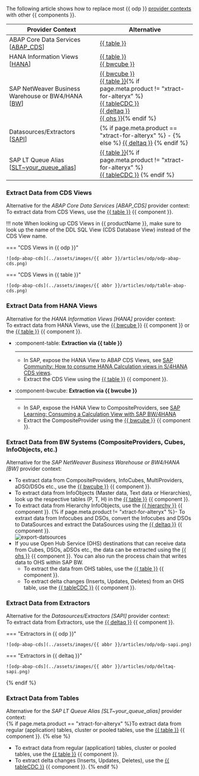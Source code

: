 

The following article shows how to replace most {{ odp }} [provider contexts](../documentation/odp/provider-context.md) with other {{ components }}.

| Provider Context | Alternative | 
|-------------|-------------|
| ABAP Core Data Services [[ABAP_CDS](../documentation/odp/provider-context.md/#abap-cds-views)] | [{{ table }}](../documentation/table/index.md) | 
| HANA Information Views [[HANA](../documentation/odp/provider-context.md/#hana-views)] | [{{ table }}](../documentation/table/index.md)<br> [{{ bwcube }}](../documentation/bwcube/index.md) |
| SAP NetWeaver Business Warehouse or BW4/HANA [[BW](../documentation/odp/provider-context.md/#bw-infoproviders)] | [{{ bwcube }}](../documentation/bwcube/index.md)<br> [{{ table }}](../documentation/table/index.md){% if page.meta.product != "xtract-for-alteryx" %} <br> [{{ tableCDC }}](../documentation/table-cdc/index.md) <br> [{{ deltaq }}](../documentation/deltaq/index.md)<br> [{{ ohs }}](../documentation/ohs/index.md){% endif %} | 
| Datasources/Extractors [[SAPI](../documentation/odp/provider-context.md/#extractors)] |  {% if page.meta.product == "xtract-for-alteryx" %} - {% else %} [{{ deltaq }}](../documentation/deltaq/index.md) {% endif %} | 
| SAP LT Queue Alias [[SLT~your_queue_alias](../documentation/odp/provider-context.md/#slt-server)] | [{{ table }}](../documentation/table/index.md){% if page.meta.product != "xtract-for-alteryx" %} <br> [{{ tableCDC }}](../documentation/table-cdc/index.md) {% endif %} | 

 
### Extract Data from CDS Views

Alternative for the *ABAP Core Data Services [ABAP_CDS]* provider context:<br>
To extract data from CDS Views, use the [{{ table }}](../documentation/table/index.md) {{ component }}.

!!! note
	When looking up CDS Views in {{ productName }}, make sure to look up the name of the DDL SQL View (CDS Database View) instead of the CDS View name.

=== "CDS Views in {{ odp }}"

	![odp-abap-cds](../assets/images/{{ abbr }}/articles/odp/odp-abap-cds.png)
		
=== "CDS Views in {{ table }}"

	![odp-abap-cds](../assets/images/{{ abbr }}/articles/odp/table-abap-cds.png)


### Extract Data from HANA Views

Alternative for the *HANA Information Views [HANA]* provider context:<br>
To extract data from HANA Views, use the [{{ bwcube }}](../documentation/bwcube/index.md) {{ component }} or the [{{ table }}](../documentation/table/index.md) {{ component }}.<br>

<div class="grid cards" markdown>


-   :component-table: __Extraction via {{ table }}__

    ---

    - In SAP, expose the HANA View to ABAP CDS Views, see [SAP Community: How to consume HANA Calculation views in S/4HANA CDS views](https://community.sap.com/t5/technology-blogs-by-members/how-to-consume-hana-calculation-views-in-s-4hana-cds-views/ba-p/13476798).
	- Extract the CDS View using the [{{ table }}](../documentation/table/index.md) {{ component }}.

-   :component-bwcube: __Extraction via {{ bwcube }}__

    ---

    - In SAP, expose the HANA View to CompositeProviders, see [SAP Learning: Consuming a Calculation View with SAP BW/4HANA](https://learning.sap.com/learning-journeys/upgrading-your-sap-bw-skills-to-sap-bw-4hana/consuming-a-calculation-view-with-sap-bw-4hana_ac069075-173b-41fb-bb35-b950b213d407)
	- Extract the CompositeProvider using the [{{ bwcube }}](../documentation/table/index.md) {{ component }}.

</div>

### Extract Data from BW Systems (CompositeProviders, Cubes, InfoObjects, etc.)

Alternative for the *SAP NetWeaver Business Warehouse or BW4/HANA [BW]* provider context:
- To extract data from CompositeProviders, InfoCubes, MultiProviders, aDSO/DSOs etc., use the [{{ bwcube }}](../documentation/bwcube/index.md) {{ component }}.
- To extract data from InfoObjects (Master data, Text data or Hierarchies), look up the respective tables (P, T, H) in the [{{ table }}](../documentation/table/index.md) {{ component }}.
- To extract data from Hierarchy InfoObjects, use the [{{ hierarchy }}](../documentation/hierarchy/index.md) {{ component }}.
{% if page.meta.product != "xtract-for-alteryx" %}- To extraxt data from Infocubes and DSOs, convert the Infocubes and DSOs to DataSources and extract the DataSources using the [{{ deltaq }}](../documentation/table/index.md) {{ component }}.<br>
![export-datsources](../assets/images/articles/odp/export-datasources.png)
- If you use Open Hub Service (OHS) destinations that can receive data from Cubes, DSOs, aDSOs etc., the data can be extracted using the [{{ ohs }}](../documentation/ohs/index.md) {{ component }}. 
You can also run the process chain that writes data to OHS within SAP BW.
	- To extract the data from OHS tables, use the [{{ table }}](../documentation/table/index.md) {{ component }}.
	- To extract delta changes (Inserts, Updates, Deletes) from an OHS table, use the [{{ tableCDC }}](../documentation/table-cdc/index.md) {{ component }}.

### Extract Data from Extractors

Alternative for the *Datasources/Extractors [SAPI]* provider context:<br>
To extract data from Extractors, use the [{{ deltaq }}](../documentation/deltaq/index.md) {{ component }}.

=== "Extractors in {{ odp }}"

	![odp-abap-cds](../assets/images/{{ abbr }}/articles/odp/odp-sapi.png)
		
=== "Extractors in {{ deltaq }}"

	![odp-abap-cds](../assets/images/{{ abbr }}/articles/odp/deltaq-sapi.png)

{% endif %}

### Extract Data from Tables

Alternative for the *SAP LT Queue Alias [SLT~your_queue_alias]* provider context:<br>
{% if page.meta.product == "xtract-for-alteryx" %}To extract data from regular (application) tables, cluster or pooled tables, use the [{{ table }}](../documentation/table/index.md) {{ component }}.
{% else %}
- To extract data from regular (application) tables, cluster or pooled tables, use the [{{ table }}](../documentation/table/index.md) {{ component }}.
- To extract delta changes (Inserts, Updates, Deletes), use the [{{ tableCDC }}](../documentation/table-cdc/index.md) {{ component }}.
{% endif %}

<!---

=== "Tables in {{ odp }}"

	Coming soon...
		
=== "Tables in {{ table }}"

	Coming soon...
		
{% if page.meta.product != "xtract-for-alteryx" %}

=== "Tables in {{ tableCDC }}"

	Coming soon...
		
{% endif %}

-->